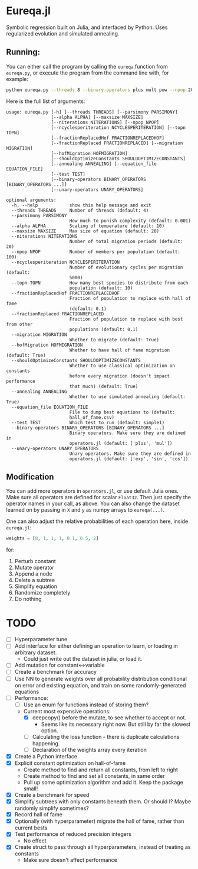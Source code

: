 # Eureqa.jl

Symbolic regression built on Julia, and interfaced by Python.
Uses regularized evolution and simulated annealing.

## Running:

You can either call the program by calling the `eureqa` function from `eureqa.py`,
or execute the program from the command line with, for example:
```bash
python eureqa.py --threads 8 --binary-operators plus mult pow --npop 200
```

Here is the full list of arguments:
```
usage: eureqa.py [-h] [--threads THREADS] [--parsimony PARSIMONY]
                 [--alpha ALPHA] [--maxsize MAXSIZE]
                 [--niterations NITERATIONS] [--npop NPOP]
                 [--ncyclesperiteration NCYCLESPERITERATION] [--topn TOPN]
                 [--fractionReplacedHof FRACTIONREPLACEDHOF]
                 [--fractionReplaced FRACTIONREPLACED] [--migration MIGRATION]
                 [--hofMigration HOFMIGRATION]
                 [--shouldOptimizeConstants SHOULDOPTIMIZECONSTANTS]
                 [--annealing ANNEALING] [--equation_file EQUATION_FILE]
                 [--test TEST]
                 [--binary-operators BINARY_OPERATORS [BINARY_OPERATORS ...]]
                 [--unary-operators UNARY_OPERATORS]

optional arguments:
  -h, --help            show this help message and exit
  --threads THREADS     Number of threads (default: 4)
  --parsimony PARSIMONY
                        How much to punish complexity (default: 0.001)
  --alpha ALPHA         Scaling of temperature (default: 10)
  --maxsize MAXSIZE     Max size of equation (default: 20)
  --niterations NITERATIONS
                        Number of total migration periods (default: 20)
  --npop NPOP           Number of members per population (default: 100)
  --ncyclesperiteration NCYCLESPERITERATION
                        Number of evolutionary cycles per migration (default:
                        5000)
  --topn TOPN           How many best species to distribute from each
                        population (default: 10)
  --fractionReplacedHof FRACTIONREPLACEDHOF
                        Fraction of population to replace with hall of fame
                        (default: 0.1)
  --fractionReplaced FRACTIONREPLACED
                        Fraction of population to replace with best from other
                        populations (default: 0.1)
  --migration MIGRATION
                        Whether to migrate (default: True)
  --hofMigration HOFMIGRATION
                        Whether to have hall of fame migration (default: True)
  --shouldOptimizeConstants SHOULDOPTIMIZECONSTANTS
                        Whether to use classical optimization on constants
                        before every migration (doesn't impact performance
                        that much) (default: True)
  --annealing ANNEALING
                        Whether to use simulated annealing (default: True)
  --equation_file EQUATION_FILE
                        File to dump best equations to (default:
                        hall_of_fame.csv)
  --test TEST           Which test to run (default: simple1)
  --binary-operators BINARY_OPERATORS [BINARY_OPERATORS ...]
                        Binary operators. Make sure they are defined in
                        operators.jl (default: ['plus', 'mul'])
  --unary-operators UNARY_OPERATORS
                        Unary operators. Make sure they are defined in
                        operators.jl (default: ['exp', 'sin', 'cos'])
```




## Modification

You can add more operators in `operators.jl`, or use default
Julia ones. Make sure all operators are defined for scalar `Float32`.
Then just specify the operator names in your call, as above.
You can also change the dataset learned on by passing in `X` and `y` as
numpy arrays to `eureqa(...)`.

One can also adjust the relative probabilities of each operation here,
inside `eureqa.jl`:
```julia
weights = [8, 1, 1, 1, 0.1, 0.5, 2]
```
for:

1. Perturb constant
2. Mutate operator
3. Append a node
4. Delete a subtree
5. Simplify equation
6. Randomize completely
7. Do nothing


# TODO

- [ ] Hyperparameter tune
- [ ] Add interface for either defining an operation to learn, or loading in arbitrary dataset.
    - Could just write out the dataset in julia, or load it.
- [ ] Add mutation for constant<->variable
- [ ] Create a benchmark for accuracy
- [ ] Use NN to generate weights over all probability distribution conditional on error and existing equation, and train on some randomly-generated equations
- [ ] Performance:
    - [ ] Use an enum for functions instead of storing them?
    - Current most expensive operations:
        - [x] deepcopy() before the mutate, to see whether to accept or not.
            - Seems like its necessary right now. But still by far the slowest option.
        - [ ] Calculating the loss function - there is duplicate calculations happening.
        - [ ] Declaration of the weights array every iteration
- [x] Create a Python interface
- [x] Explicit constant optimization on hall-of-fame
    - Create method to find and return all constants, from left to right
    - Create method to find and set all constants, in same order
    - Pull up some optimization algorithm and add it. Keep the package small!
- [x] Create a benchmark for speed
- [x] Simplify subtrees with only constants beneath them. Or should I? Maybe randomly simplify sometimes?
- [x] Record hall of fame
- [x] Optionally (with hyperparameter) migrate the hall of fame, rather than current bests
- [x] Test performance of reduced precision integers
    - No effect
- [x] Create struct to pass through all hyperparameters, instead of treating as constants
    - Make sure doesn't affect performance
